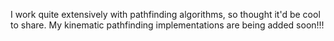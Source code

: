 I work quite extensively with pathfinding algorithms, so thought it'd be cool to share. My kinematic pathfinding implementations are being added soon!!!
